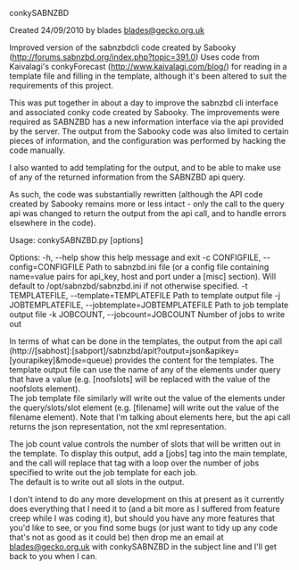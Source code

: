 conkySABNZBD

Created 24/09/2010 by blades <blades@gecko.org.uk>

Improved version of the sabnzbdcli code created by Sabooky 
(http://forums.sabnzbd.org/index.php?topic=391.0)
Uses code from Kaivalagi's conkyForecast 
(http://www.kaivalagi.com/blog/) for reading in a template 
file and filling in the template, although it's been altered to suit the 
requirements of this project.

This was put together in about a day to improve the sabnzbd cli 
interface and associated conky code created by Sabooky.  The 
improvements were required as SABNZBD has a new information interface 
via the api provided by the server.  The output from the Sabooky 
code was also limited to certain pieces of information, and the 
configuration was performed by hacking the code manually.

I also wanted to add templating for the output, and to be able to make 
use of any of the returned information from the SABNZBD api query.

As such, the code was substantially rewritten (although the API code 
created by Sabooky remains more or less intact - only the call to the 
query api was changed to return the output from the api call, and to 
handle errors elsewhere in the code).

Usage: conkySABNZBD.py [options]

Options:
  -h, --help            show this help message and exit
  -c CONFIGFILE, --config=CONFIGFILE
                        Path to sabnzbd.ini file (or a config file
                        containing name=value pairs for api_key, 
                        host and port under a [misc] section).
                        Will default to /opt/sabnzbd/sabnzbd.ini
                        if not otherwise specified.
  -t TEMPLATEFILE, --template=TEMPLATEFILE
                        Path to template output file
  -j JOBTEMPLATEFILE, --jobtemplate=JOBTEMPLATEFILE
                        Path to job template output file
  -k JOBCOUNT, --jobcount=JOBCOUNT
                        Number of jobs to write out

In terms of what can be done in the templates, the output from the api call 
(http://[sabhost]:[sabport]/sabnzbd/apit?output=json&apikey=[yourapikey]&mode=queue) 
provides the content for the templates.  The template output file can 
use the name of any of the elements under query that have a value (e.g. 
[noofslots] will be replaced with the value of the noofslots element).  
The job template file similarly will write out the value of the elements 
under the query/slots/slot element (e.g. [filename] will write out the 
value of the filename element).  Note that I'm talking about elements 
here, but the api call returns the json representation, not the xml 
representation.

The job count value controls the number of slots that will be written 
out in the template.  To display this output, add a [jobs] tag into the 
main template, and the call will replace that tag with a loop over the 
number of jobs specified to write out the job template for each job.  
The default is to write out all slots in the output.

I don't intend to do any more development on this at present as it 
currently does everything that I need it to (and a bit more as I 
suffered from feature creep while I was coding it), but should you have 
any more features that you'd like to see, or you find some bugs (or just 
want to tidy up any code that's not as good as it could be) then drop me 
an email at blades@gecko.org.uk with conkySABNZBD in the subject line and 
I'll get back to you when I can.
